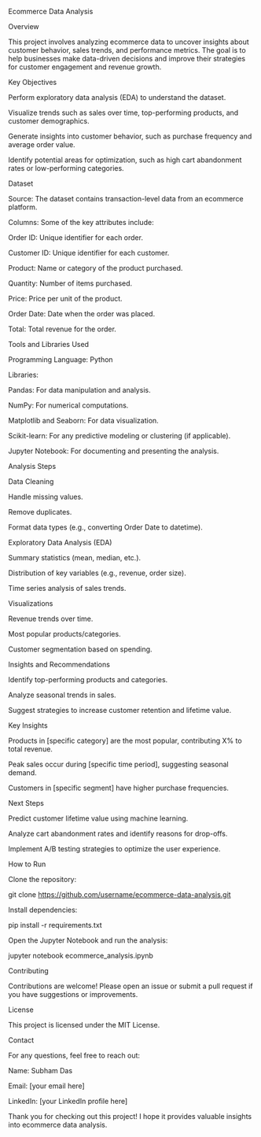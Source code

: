 Ecommerce Data Analysis

Overview

This project involves analyzing ecommerce data to uncover insights about customer behavior, sales trends, and performance metrics. The goal is to help businesses make data-driven decisions and improve their strategies for customer engagement and revenue growth.

Key Objectives

Perform exploratory data analysis (EDA) to understand the dataset.

Visualize trends such as sales over time, top-performing products, and customer demographics.

Generate insights into customer behavior, such as purchase frequency and average order value.

Identify potential areas for optimization, such as high cart abandonment rates or low-performing categories.

Dataset

Source: The dataset contains transaction-level data from an ecommerce platform.

Columns: Some of the key attributes include:

Order ID: Unique identifier for each order.

Customer ID: Unique identifier for each customer.

Product: Name or category of the product purchased.

Quantity: Number of items purchased.

Price: Price per unit of the product.

Order Date: Date when the order was placed.

Total: Total revenue for the order.

Tools and Libraries Used

Programming Language: Python

Libraries:

Pandas: For data manipulation and analysis.

NumPy: For numerical computations.

Matplotlib and Seaborn: For data visualization.

Scikit-learn: For any predictive modeling or clustering (if applicable).

Jupyter Notebook: For documenting and presenting the analysis.

Analysis Steps

Data Cleaning

Handle missing values.

Remove duplicates.

Format data types (e.g., converting Order Date to datetime).

Exploratory Data Analysis (EDA)

Summary statistics (mean, median, etc.).

Distribution of key variables (e.g., revenue, order size).

Time series analysis of sales trends.

Visualizations

Revenue trends over time.

Most popular products/categories.

Customer segmentation based on spending.

Insights and Recommendations

Identify top-performing products and categories.

Analyze seasonal trends in sales.

Suggest strategies to increase customer retention and lifetime value.

Key Insights

Products in [specific category] are the most popular, contributing X% to total revenue.

Peak sales occur during [specific time period], suggesting seasonal demand.

Customers in [specific segment] have higher purchase frequencies.

Next Steps

Predict customer lifetime value using machine learning.

Analyze cart abandonment rates and identify reasons for drop-offs.

Implement A/B testing strategies to optimize the user experience.

How to Run

Clone the repository:

git clone https://github.com/username/ecommerce-data-analysis.git

Install dependencies:

pip install -r requirements.txt

Open the Jupyter Notebook and run the analysis:

jupyter notebook ecommerce_analysis.ipynb

Contributing

Contributions are welcome! Please open an issue or submit a pull request if you have suggestions or improvements.

License

This project is licensed under the MIT License.

Contact

For any questions, feel free to reach out:

Name: Subham Das

Email: [your email here]

LinkedIn: [your LinkedIn profile here]

Thank you for checking out this project! I hope it provides valuable insights into ecommerce data analysis.
